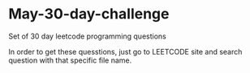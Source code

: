 # May-30-day-challenge
Set of 30 day leetcode programming questions

In order to get these quesstions, just go to LEETCODE site and search question with that specific file name.
